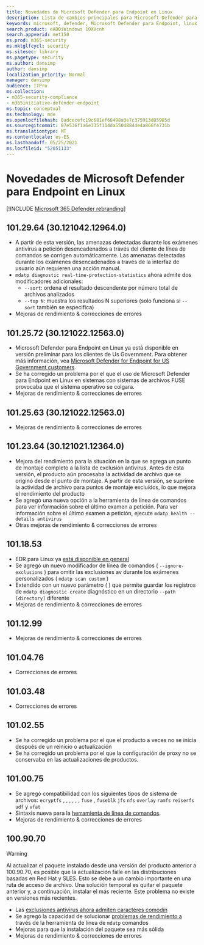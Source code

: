 ```yaml
---
title: Novedades de Microsoft Defender para Endpoint en Linux
description: Lista de cambios principales para Microsoft Defender para Endpoint en Linux.
keywords: microsoft, defender, Microsoft Defender para Endpoint, linux, whatsnew, release
search.product: eADQiWindows 10XVcnh
search.appverid: met150
ms.prod: m365-security
ms.mktglfcycl: security
ms.sitesec: library
ms.pagetype: security
ms.author: dansimp
author: dansimp
localization_priority: Normal
manager: dansimp
audience: ITPro
ms.collection:
- m365-security-compliance
- m365initiative-defender-endpoint
ms.topic: conceptual
ms.technology: mde
ms.openlocfilehash: 0adcecefc19c681ef68498a3e7c375913d85985d
ms.sourcegitcommit: 07e536f1a6e335f114da55048844e4a866fe731b
ms.translationtype: MT
ms.contentlocale: es-ES
ms.lasthandoff: 05/25/2021
ms.locfileid: "52651133"
---
```

# <a name="whats-new-in-microsoft-defender-for-endpoint-on-linux"></a>Novedades de Microsoft Defender para Endpoint en Linux

[!INCLUDE [Microsoft 365 Defender rebranding](../../includes/microsoft-defender.md)]

## <a name="1012964-30121042129640"></a>101.29.64 (30.121042.12964.0)

- A partir de esta versión, las amenazas detectadas durante los exámenes antivirus a petición desencadenados a través del cliente de línea de comandos se corrigen automáticamente. Las amenazas detectadas durante los exámenes desencadenados a través de la interfaz de usuario aún requieren una acción manual.
- `mdatp diagnostic real-time-protection-statistics` ahora admite dos modificadores adicionales:
  - `--sort`: ordena el resultado descendente por número total de archivos analizados
  - `--top N`: muestra los resultados N superiores (solo funciona si `--sort` también se especifica)
- Mejoras de rendimiento & correcciones de errores

## <a name="1012572-30121022125630"></a>101.25.72 (30.121022.12563.0)

- Microsoft Defender para Endpoint en Linux ya está disponible en versión preliminar para los clientes de Us Government. Para obtener más información, vea [Microsoft Defender for Endpoint for US Government customers](gov.md).
- Se ha corregido un problema por el que el uso de Microsoft Defender para Endpoint en Linux en sistemas con sistemas de archivos FUSE provocaba que el sistema operativo se colgara.
- Mejoras de rendimiento & correcciones de errores

## <a name="1012563-30121022125630"></a>101.25.63 (30.121022.12563.0)

- Mejoras de rendimiento & correcciones de errores

## <a name="1012364-30121021123640"></a>101.23.64 (30.121021.12364.0)

- Mejora del rendimiento para la situación en la que se agrega un punto de montaje completo a la lista de exclusión antivirus. Antes de esta versión, el producto aún procesaba la actividad de archivo que se originó desde el punto de montaje. A partir de esta versión, se suprime la actividad de archivo para puntos de montaje excluidos, lo que mejora el rendimiento del producto
- Se agregó una nueva opción a la herramienta de línea de comandos para ver información sobre el último examen a petición. Para ver información sobre el último examen a petición, ejecute `mdatp health --details antivirus`
- Otras mejoras de rendimiento & correcciones de errores

## <a name="1011853"></a>101.18.53

- EDR para Linux ya [está disponible en general](https://techcommunity.microsoft.com/t5/microsoft-defender-for-endpoint/edr-for-linux-is-now-is-generally-available/ba-p/2048539)
- Se agregó un nuevo modificador de línea de comandos ( `--ignore-exclusions` ) para omitir las exclusiones av durante los exámenes personalizados ( `mdatp scan custom` )
- Extendido con un nuevo parámetro ( ) que permite guardar los registros de `mdatp diagnostic create` diagnóstico en un directorio `--path [directory]` diferente
- Mejoras de rendimiento & correcciones de errores

## <a name="1011299"></a>101.12.99

- Mejoras de rendimiento & correcciones de errores

## <a name="1010476"></a>101.04.76

- Correcciones de errores

## <a name="1010348"></a>101.03.48

- Correcciones de errores

## <a name="1010255"></a>101.02.55

- Se ha corregido un problema por el que el producto a veces no se inicia después de un reinicio o actualización
- Se ha corregido un problema por el que la configuración de proxy no se conservaba en las actualizaciones de productos.

## <a name="1010075"></a>101.00.75

- Se agregó compatibilidad con los siguientes tipos de sistema de archivos: `ecryptfs` , , , , , , `fuse` , `fuseblk` `jfs` `nfs` `overlay` `ramfs` `reiserfs` `udf` y `vfat`
- Sintaxis nueva para la [herramienta de línea de comandos](linux-resources.md#configure-from-the-command-line).
- Mejoras de rendimiento & correcciones de errores

## <a name="1009070"></a>100.90.70

> [!WARNING]
> Al actualizar el paquete instalado desde una versión del producto anterior a 100.90.70, es posible que la actualización falle en las distribuciones basadas en Red Hat y SLES. Esto se debe a un cambio importante en una ruta de acceso de archivo. Una solución temporal es quitar el paquete anterior y, a continuación, instalar el más reciente. Este problema no existe en versiones más recientes.

- Las [exclusiones antivirus ahora admiten caracteres comodín](linux-exclusions.md#supported-exclusion-types)
- Se agregó la capacidad de solucionar [problemas de rendimiento a](linux-support-perf.md) través de la herramienta de línea de `mdatp` comandos
- Mejoras para que la instalación del paquete sea más sólida
- Mejoras de rendimiento & correcciones de errores
